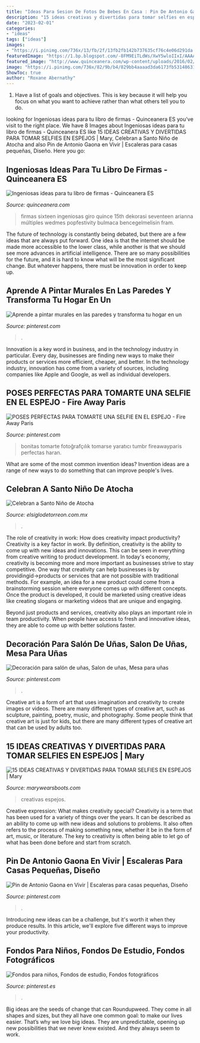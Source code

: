 ```yaml
---
title: "Ideas Para Sesion De Fotos De Bebes En Casa : Pin De Antonio Gaona En Vivir"
description: "15 ideas creativas y divertidas para tomar selfies en espejos"
date: "2023-02-01"
categories:
- "ideas"
tags: ["ideas"]
images:
- "https://i.pinimg.com/736x/13/fb/2f/13fb2fb142b737635cf76c4e06d291da.jpg"
featuredImage: "https://1.bp.blogspot.com/-8FM9EiTLdWs/XwY5wloIIxI/AAAAAAAAOBo/M3UZ9AUg6L040mA3Nc8K5ket7FOEJSNJQCNcBGAsYHQ/s1600/fotos%2Ben%2Bespejos.JPG"
featured_image: "http://www.quinceanera.com/wp-content/uploads/2016/02/picture-fram.jpg"
image: "https://i.pinimg.com/736x/82/9b/b4/829bb4aaaad3da6173fb531486312b82.jpg"
ShowToc: true
author: "Roxane Abernathy"
---
```



1. Have a list of goals and objectives. This is key because it will help you focus on what you want to achieve rather than what others tell you to do.

	

		
looking for Ingeniosas ideas para tu libro de firmas - Quinceanera ES you've visit to the right place. We have 8 Images about Ingeniosas ideas para tu libro de firmas - Quinceanera ES like 15 IDEAS CREATIVAS Y DIVERTIDAS PARA TOMAR SELFIES EN ESPEJOS | Mary, Celebran a Santo Niño de Atocha and also Pin de Antonio Gaona en Vivir | Escaleras para casas pequeñas, Diseño. Here you go:
		
    
## Ingeniosas Ideas Para Tu Libro De Firmas - Quinceanera ES

<img loading=lazy src="http://www.quinceanera.com/wp-content/uploads/2016/02/picture-fram.jpg" onerror="this.onerror=null;this.src='https://tse1.mm.bing.net/th?id=OIP.Pa7nmX4NZ3Kcj-92Oj3unwHaLH&amp;pid=15.1';" alt="Ingeniosas ideas para tu libro de firmas - Quinceanera ES">

_Source: quinceanera.com_

>firmas sixteen ingeniosas giro quince 15th dekorasi seventeen arianna múltiples wedmes popfestivity bulmaca bencegelmelisin fram. 

	

The future of technology is constantly being debated, but there are a few ideas that are always put forward. One idea is that the internet should be made more accessible to the lower class, while another is that we should see more advances in artificial intelligence. There are so many possibilities for the future, and it is hard to know what will be the most significant change. But whatever happens, there must be innovation in order to keep up.

    
## Aprende A Pintar Murales En Las Paredes Y Transforma Tu Hogar En Un

<img loading=lazy src="https://i.pinimg.com/736x/13/fb/2f/13fb2fb142b737635cf76c4e06d291da.jpg" onerror="this.onerror=null;this.src='https://tse4.mm.bing.net/th?id=OIP.rAAYgTb3FuuRG5tDoB1eGwHaJ4&amp;pid=15.1';" alt="Aprende a pintar murales en las paredes y transforma tu hogar en un">

_Source: pinterest.com_

>. 

	

Innovation is a key word in business, and in the technology industry in particular. Every day, businesses are finding new ways to make their products or services more efficient, cheaper, and better. In the technology industry, innovation has come from a variety of sources, including companies like Apple and Google, as well as individual developers.

    
## POSES PERFECTAS PARA TOMARTE UNA SELFIE EN EL ESPEJO - Fire Away Paris

<img loading=lazy src="https://i.pinimg.com/736x/3d/49/04/3d49046cda048bcb208ccafedf212bc4.jpg" onerror="this.onerror=null;this.src='https://tse2.mm.bing.net/th?id=OIP.z7efaL-fYPINs5dBA_vpFQHaJ2&amp;pid=15.1';" alt="POSES PERFECTAS PARA TOMARTE UNA SELFIE EN EL ESPEJO - Fire Away Paris">

_Source: pinterest.com_

>bonitas tomarte fotoğrafçılık tomarse yaratıcı tumbr fireawayparis perfectas haran. 

	

What are some of the most common invention ideas?
Invention ideas are a range of new ways to do something that can improve people's lives.

    
## Celebran A Santo Niño De Atocha

<img loading=lazy src="https://www.elsiglodetorreon.com.mx/m/i/2014/06/615941.jpeg" onerror="this.onerror=null;this.src='https://tse2.mm.bing.net/th?id=OIP.pnIyrGa8g6YsKdL5PKVkJAHaJ4&amp;pid=15.1';" alt="Celebran a Santo Niño de Atocha">

_Source: elsiglodetorreon.com.mx_

>. 

	

The role of creativity in work: How does creativity impact productivity?
Creativity is a key factor in work. By definition, creativity is the ability to come up with new ideas and innovations. This can be seen in everything from creative writing to product development. In today's economy, creativity is becoming more and more important as businesses strive to stay competitive.
One way that creativity can help businesses is by providingid→products or services that are not possible with traditional methods. For example, an idea for a new product could come from a brainstorming session where everyone comes up with different concepts. Once the product is developed, it could be marketed using creative ideas like creating slogans or marketing videos that are unique and engaging.

Beyond just products and services, creativity also plays an important role in team productivity. When people have access to fresh and innovative ideas, they are able to come up with better solutions faster.

    
## Decoración Para Salón De Uñas, Salon De Uñas, Mesa Para Uñas

<img loading=lazy src="https://i.pinimg.com/736x/1d/5e/99/1d5e995d0c2330848c01812e41504285--d-nails-nail-bar.jpg" onerror="this.onerror=null;this.src='https://tse4.mm.bing.net/th?id=OIP.A7g2Q9vrOqsBo4_8Jq9dIgHaJ3&amp;pid=15.1';" alt="Decoración para salón de uñas, Salon de uñas, Mesa para uñas">

_Source: pinterest.com_

>. 

	

Creative art is a form of art that uses imagination and creativity to create images or videos. There are many different types of creative art, such as sculpture, painting, poetry, music, and photography. Some people think that creative art is just for kids, but there are many different types of creative art that can be used by adults too.

    
## 15 IDEAS CREATIVAS Y DIVERTIDAS PARA TOMAR SELFIES EN ESPEJOS | Mary

<img loading=lazy src="https://1.bp.blogspot.com/-8FM9EiTLdWs/XwY5wloIIxI/AAAAAAAAOBo/M3UZ9AUg6L040mA3Nc8K5ket7FOEJSNJQCNcBGAsYHQ/s1600/fotos%2Ben%2Bespejos.JPG" onerror="this.onerror=null;this.src='https://tse2.mm.bing.net/th?id=OIP.CzAIqxSnWdf7ratgzbxDZgHaLH&amp;pid=15.1';" alt="15 IDEAS CREATIVAS Y DIVERTIDAS PARA TOMAR SELFIES EN ESPEJOS | Mary">

_Source: marywearsboots.com_

>creativas espejos. 

	

Creative expression: What makes creativity special?
Creativity is a term that has been used for a variety of things over the years. It can be described as an ability to come up with new ideas and solutions to problems. It also often refers to the process of making something new, whether it be in the form of art, music, or literature. The key to creativity is often being able to let go of what has been done before and start from scratch.

    
## Pin De Antonio Gaona En Vivir | Escaleras Para Casas Pequeñas, Diseño

<img loading=lazy src="https://i.pinimg.com/736x/82/9b/b4/829bb4aaaad3da6173fb531486312b82.jpg" onerror="this.onerror=null;this.src='https://tse1.mm.bing.net/th?id=OIP._WKNtaPj9k3vQyizZnnZXwHaLH&amp;pid=15.1';" alt="Pin de Antonio Gaona en Vivir | Escaleras para casas pequeñas, Diseño">

_Source: pinterest.com_

>. 

	

Introducing new ideas can be a challenge, but it's worth it when they produce results. In this article, we'll explore five different ways to improve your productivity.

    
## Fondos Para Niños, Fondos De Estudio, Fondos Fotográficos

<img loading=lazy src="https://i.pinimg.com/736x/84/49/14/8449146cc765e3ce7b3e186225395bce.jpg" onerror="this.onerror=null;this.src='https://tse3.mm.bing.net/th?id=OIP.0PBNoD9lJO4Uupaab6oEQQHaLH&amp;pid=15.1';" alt="Fondos para niños, Fondos de estudio, Fondos fotográficos">

_Source: pinterest.es_

>. 

	

Big ideas are the seeds of change that can Roundupweed. They come in all shapes and sizes, but they all have one common goal: to make our lives easier. That’s why we love big ideas. They are unpredictable, opening up new possibilities that we never knew existed. And they always seem to work.


